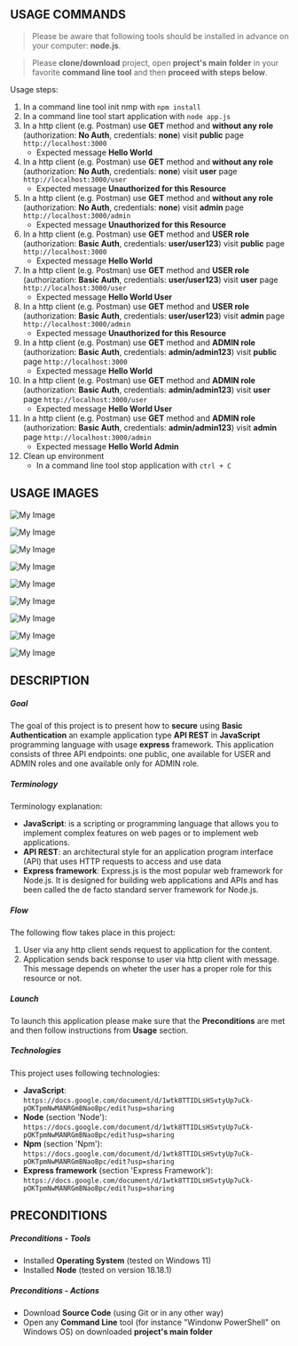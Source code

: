 USAGE COMMANDS
--------------

> Please be aware that following tools should be installed in advance on your computer: **node.js**. 

> Please **clone/download** project, open **project's main folder** in your favorite **command line tool** and then **proceed with steps below**. 

Usage steps:
1. In a command line tool init nmp with `npm install`
1. In a command line tool start application with `node app.js`
1. In a http client (e.g. Postman) use **GET** method and **without any role** (authorization: **No Auth**, credentials: **none**) visit **public** page `http://localhost:3000`
   * Expected message **Hello World**
1. In a http client (e.g. Postman) use **GET** method and **without any role** (authorization: **No Auth**, credentials: **none**) visit **user** page `http://localhost:3000/user`
   * Expected message **Unauthorized for this Resource**
1. In a http client (e.g. Postman) use **GET** method and **without any role** (authorization: **No Auth**, credentials: **none**) visit **admin** page `http://localhost:3000/admin`
   * Expected message **Unauthorized for this Resource**
1. In a http client (e.g. Postman) use **GET** method and **USER role** (authorization: **Basic Auth**, credentials: **user/user123**) visit **public** page `http://localhost:3000`
   * Expected message **Hello World**
1. In a http client (e.g. Postman) use **GET** method and **USER role** (authorization: **Basic Auth**, credentials: **user/user123**) visit **user** page `http://localhost:3000/user`
   * Expected message **Hello World User**
1. In a http client (e.g. Postman) use **GET** method and **USER role** (authorization: **Basic Auth**, credentials: **user/user123**) visit **admin** page `http://localhost:3000/admin`
   * Expected message **Unauthorized for this Resource**
1. In a http client (e.g. Postman) use **GET** method and **ADMIN role** (authorization: **Basic Auth**, credentials: **admin/admin123**) visit **public** page `http://localhost:3000`
   * Expected message **Hello World**
1. In a http client (e.g. Postman) use **GET** method and **ADMIN role** (authorization: **Basic Auth**, credentials: **admin/admin123**) visit **user** page `http://localhost:3000/user`
   * Expected message **Hello World User**
1. In a http client (e.g. Postman) use **GET** method and **ADMIN role** (authorization: **Basic Auth**, credentials: **admin/admin123**) visit **admin** page `http://localhost:3000/admin`
   * Expected message **Hello World Admin**
1. Clean up environment 
     * In a command line tool stop application with `ctrl + C`


USAGE IMAGES
------------

![My Image](readme-images/image-01.png)

![My Image](readme-images/image-02.png)

![My Image](readme-images/image-03.png)

![My Image](readme-images/image-04.png)

![My Image](readme-images/image-05.png)

![My Image](readme-images/image-06.png)

![My Image](readme-images/image-07.png)

![My Image](readme-images/image-08.png)

![My Image](readme-images/image-09.png)


DESCRIPTION
-----------

##### Goal
The goal of this project is to present how to **secure** using **Basic Authentication** an example application type **API REST** in **JavaScript** programming language with usage **express** framework. This application consists of three API endpoints: one public, one available for USER and ADMIN roles and one available only for ADMIN role. 

##### Terminology
Terminology explanation:
* **JavaScript**: is a scripting or programming language that allows you to implement complex features on web pages or to implement web applications.
* **API REST**: an architectural style for an application program interface (API) that uses HTTP requests to access and use data
* **Express framework**: Express.js is the most popular web framework for Node.js. It is designed for building web applications and APIs and has been called the de facto standard server framework for Node.js.

##### Flow
The following flow takes place in this project:
1. User via any http client sends request to application for the content.
1. Application sends back response to user via http client with message. This message depends on wheter the user has a proper role for this resource or not.

##### Launch
To launch this application please make sure that the **Preconditions** are met and then follow instructions from **Usage** section.

##### Technologies
This project uses following technologies:
* **JavaScript**: `https://docs.google.com/document/d/1wtk8TTIDLsHSvtyUp7uCk-pOKTpmNwMANRGmBNaoBpc/edit?usp=sharing`
* **Node** (section 'Node'): `https://docs.google.com/document/d/1wtk8TTIDLsHSvtyUp7uCk-pOKTpmNwMANRGmBNaoBpc/edit?usp=sharing`
* **Npm** (section 'Npm'): `https://docs.google.com/document/d/1wtk8TTIDLsHSvtyUp7uCk-pOKTpmNwMANRGmBNaoBpc/edit?usp=sharing`
* **Express framework** (section 'Express Framework'): `https://docs.google.com/document/d/1wtk8TTIDLsHSvtyUp7uCk-pOKTpmNwMANRGmBNaoBpc/edit?usp=sharing`


PRECONDITIONS
-------------

##### Preconditions - Tools
* Installed **Operating System** (tested on Windows 11)
* Installed **Node** (tested on version 18.18.1)

##### Preconditions - Actions
* Download **Source Code** (using Git or in any other way) 
* Open any **Command Line** tool (for instance "Windonw PowerShell" on Windows OS) on downloaded **project's main folder**